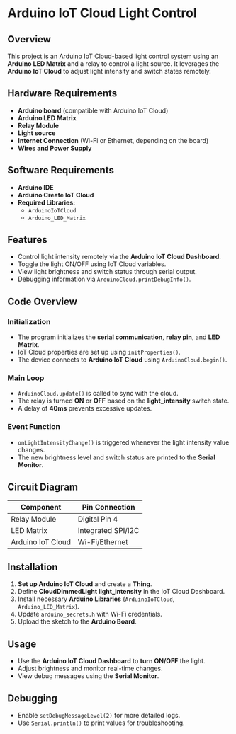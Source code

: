 # Arduino IoT Cloud Light Control

## Overview

This project is an Arduino IoT Cloud-based light control system using an **Arduino LED Matrix** and a relay to control a light source. It leverages the **Arduino IoT Cloud** to adjust light intensity and switch states remotely.

## Hardware Requirements

- **Arduino board** (compatible with Arduino IoT Cloud)
- **Arduino LED Matrix**
- **Relay Module**
- **Light source**
- **Internet Connection** (Wi-Fi or Ethernet, depending on the board)
- **Wires and Power Supply**

## Software Requirements

- **Arduino IDE**
- **Arduino Create IoT Cloud**
- **Required Libraries:**
  - `ArduinoIoTCloud`
  - `Arduino_LED_Matrix`

## Features

- Control light intensity remotely via the **Arduino IoT Cloud Dashboard**.
- Toggle the light ON/OFF using IoT Cloud variables.
- View light brightness and switch status through serial output.
- Debugging information via `ArduinoCloud.printDebugInfo()`.

## Code Overview

### Initialization

- The program initializes the **serial communication**, **relay pin**, and **LED Matrix**.
- IoT Cloud properties are set up using `initProperties()`.
- The device connects to **Arduino IoT Cloud** using `ArduinoCloud.begin()`.

### Main Loop

- `ArduinoCloud.update()` is called to sync with the cloud.
- The relay is turned **ON** or **OFF** based on the **light_intensity** switch state.
- A delay of **40ms** prevents excessive updates.

### Event Function

- `onLightIntensityChange()` is triggered whenever the light intensity value changes.
- The new brightness level and switch status are printed to the **Serial Monitor**.

## Circuit Diagram

| Component | Pin Connection |
|-----------|---------------|
| Relay Module | Digital Pin 4 |
| LED Matrix | Integrated SPI/I2C |
| Arduino IoT Cloud | Wi-Fi/Ethernet |

## Installation

1. **Set up Arduino IoT Cloud** and create a **Thing**.
2. Define **CloudDimmedLight light_intensity** in the IoT Cloud Dashboard.
3. Install necessary **Arduino Libraries** (`ArduinoIoTCloud`, `Arduino_LED_Matrix`).
4. Update `arduino_secrets.h` with Wi-Fi credentials.
5. Upload the sketch to the **Arduino Board**.

## Usage

- Use the **Arduino IoT Cloud Dashboard** to **turn ON/OFF** the light.
- Adjust brightness and monitor real-time changes.
- View debug messages using the **Serial Monitor**.

## Debugging

- Enable `setDebugMessageLevel(2)` for more detailed logs.
- Use `Serial.println()` to print values for troubleshooting.
